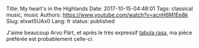 Title: My heart's in the Highlands
Date: 2017-10-15-04:48:01
Tags: classical music, music
Authors: https://www.youtube.com/watch?v=acnH6M1Ee8k
Slug: eIxwt5UAx0
Lang: fr
status: published

J'aime beaucoup Arvo Pärt, et après le très expressif [tabula rasa](https://www.youtube.com/watch?v=8HON4AswPVk),
ma pièce préférée est probablement celle-ci.
